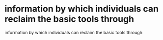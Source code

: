 # information by which individuals can reclaim the basic tools through

information by which individuals can reclaim the basic tools through